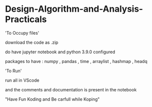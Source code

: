 # Design-Algorithm-and-Analysis-Practicals

'To Occupy files'

download the code as .zip 

do have jupyter notebook and python 3.9.0 configured

packages to have : numpy , pandas , time , arraylist , hashmap , headq 

'To Run'

run all in VScode

and the comments and documentation is present in the notebook 

"Have Fun Koding and Be carfull while Koping"  
